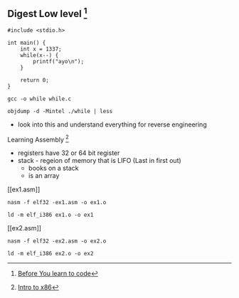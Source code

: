 ## Digest Low level [^1]

```
#include <stdio.h>

int main() {
	int x = 1337;
	while(x--) {
		printf("ayo\n");
	}

	return 0;
}
```

`gcc -o while while.c`

`objdump -d -Mintel ./while | less`

- look into this and understand everything for reverse engineering


Learning Assembly [^2]
- registers have 32 or 64 bit register
- stack - regeion of memory that is LIFO (Last in first out)
	- books on a stack
	- is an array

[[ex1.asm]]

`nasm -f elf32 -ex1.asm -o ex1.o`

`ld -m elf_i386 ex1.o -o ex1`


[[ex2.asm]]

`nasm -f elf32 -ex2.asm -o ex2.o`

`ld -m elf_i386 ex2.o -o ex2`



[^1]: [Before You learn to code](https://www.youtube.com/watch?v=97i2BAUw5Xc&t=196s&ab_channel=LowLevel)
[^2]: [Intro to x86](https://www.youtube.com/watch?v=wLXIWKUWpSs&list=PLmxT2pVYo5LB5EzTPZGfFN0c2GDiSXgQe&ab_channel=DavyWybiral)